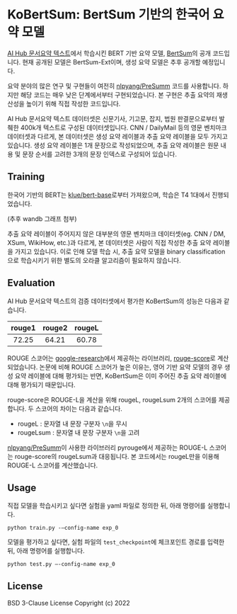 # KoBertSum: BertSum 기반의 한국어 요약 모델

[AI Hub 문서요약 텍스트](https://aihub.or.kr/aihubdata/data/view.do?currMenu=115&topMenu=100&aihubDataSe=realm&dataSetSn=97)에서 학습시킨 BERT 기반 요약 모델, [BertSum](https://arxiv.org/pdf/1908.08345.pdf)의 공개 코드입니다. 현재 공개된 모델은 BertSum-Ext이며, 생성 요약 모델은 추후 공개할 예정입니다.

요약 분야의 많은 연구 및 구현들이 여전히 [nlpyang/PreSumm](https://github.com/nlpyang/PreSumm) 코드를 사용합니다. 하지만 해당 코드는 매우 낮은 단계에서부터 구현되었습니다. 본 구현은 추출 요약의 재생산성을 높이기 위해 직접 작성한 코드입니다.

AI Hub 문서요약 텍스트 데이터셋은 신문기사, 기고문, 잡지, 법원 판결문으로부터 발췌한 400k개 텍스트로 구성된 데이터셋입니다. CNN / DailyMail 등의 영문 벤치마크 데이터셋과 다르게, 본 데이터셋은 생성 요약 레이블과 추출 요약 레이블을 모두 가지고 있습니다. 생성 요약 레이블은 1개 문장으로 작성되었으며, 추출 요약 레이블은 원문 내용 및 문장 순서를 고려한 3개의 문장 인덱스로 구성되어 있습니다.  

## Training
한국어 기반의 BERT는 [klue/bert-base](https://huggingface.co/klue/bert-base)로부터 가져왔으며, 학습은 T4 1대에서 진행되었습니다.  

(추후 wandb 그래프 첨부)

추출 요약 레이블이 주어지지 않은 대부분의 영문 벤치마크 데이터셋(eg. CNN / DM, XSum, WikiHow, etc.)과 다르게, 본 데이터셋은 사람이 직접 작성한 추출 요약 레이블을 가지고 있습니다. 이로 인해 모델 학습 시, 추출 요약 모델을 binary classification으로 학습시키기 위한 별도의 오라클 알고리즘이 필요하지 않습니다.  


## Evaluation
AI Hub 문서요약 텍스트의 검증 데이터셋에서 평가한 KoBertSum의 성능은 다음과 같습니다.

|rouge1|rouge2|rougeL| 
|:---:|:---:|:---:|
|72.25|64.21|60.78|

ROUGE 스코어는 [google-research](https://github.com/google-research/google-research/blob/master/rouge/rouge_scorer.py)에서 제공하는 라이브러리, [rouge-score](https://pypi.org/project/rouge-score/)로 계산되었습니다. 논문에 비해 ROUGE 스코어가 높은 이유는, 영어 기반 요약 모델의 경우 생성 요약 레이블에 대해 평가되는 반면, KoBertSum은 이미 주어진 추출 요약 레이블에 대해 평가되기 때문입니다.  

rouge-score은 ROUGE-L을 계산을 위해 rougeL, rougeLsum 2개의 스코어를 제공합니다. 두 스코어의 차이는 다음과 같습니다.  
* rougeL : 문자열 내 문장 구분자 `\n`을 무시  
* rougeLsum : 문자열 내 문장 구분자 `\n`을 고려  

[nlpyang/PreSumm](https://github.com/nlpyang/PreSumm)이 사용한 라이브러리 pyrouge에서 제공하는 ROUGE-L 스코어는 rouge-score의 rougeLsum과 대응됩니다. 본 코드에서는 rougeL만을 이용해 ROUGE-L 스코어를 계산했습니다.  


## Usage
직접 모델을 학습시키고 싶다면 실험을 yaml 파일로 정의한 뒤, 아래 명령어를 실행합니다.
```
python train.py -—config-name exp_0
```

모델을 평가하고 싶다면, 실험 파일의 `test_checkpoint`에 체크포인트 경로를 입력한 뒤, 아래 명령어를 실행합니다.
```
python test.py —-config-name exp_0
```

## License
BSD 3-Clause License Copyright (c) 2022
